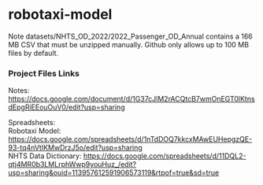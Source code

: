 # robotaxi-model

Note datasets/NHTS_OD_2022/2022_Passenger_OD_Annual contains a 166 MB CSV that must be unzipped manually. Github only allows up to 100 MB files by default. 

### Project Files Links

Notes:
https://docs.google.com/document/d/1G37cJlM2rACQtcB7wmOnEGT0lKtnsdEpgRiEEouOuV0/edit?usp=sharing  

Spreadsheets:  
Robotaxi Model: https://docs.google.com/spreadsheets/d/1nTdDOQ7kkcxMAwEUHepgzQE-93-tq4nVtIKMwDrzJ5o/edit?usp=sharing  
NHTS Data Dictionary: https://docs.google.com/spreadsheets/d/11DQL2-qtj4MR0b3LMLrphWwp9youHuz_/edit?usp=sharing&ouid=113957612591906573119&rtpof=true&sd=true  
